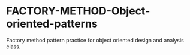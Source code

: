 # FACTORY-METHOD-Object-oriented-patterns
Factory method pattern practice for object oriented design and analysis class.
